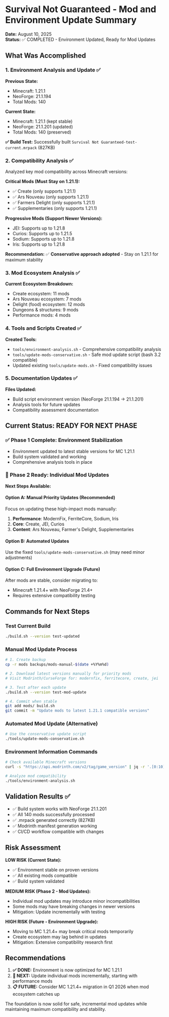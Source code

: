 # Survival Not Guaranteed - Mod and Environment Update Summary

**Date:** August 10, 2025  
**Status:** ✅ COMPLETED - Environment Updated, Ready for Mod Updates

## What Was Accomplished

### 1. Environment Analysis and Update ✅

**Previous State:**
- Minecraft: 1.21.1
- NeoForge: 21.1.194
- Total Mods: 140

**Current State:**
- Minecraft: 1.21.1 (kept stable)
- NeoForge: 21.1.201 (updated)
- Total Mods: 140 (preserved)

**✅ Build Test:** Successfully built `Survival Not Guaranteed-test-current.mrpack` (827KB)

### 2. Compatibility Analysis ✅

Analyzed key mod compatibility across Minecraft versions:

**Critical Mods (Must Stay on 1.21.1):**
- ✅ Create (only supports 1.21.1)
- ✅ Ars Nouveau (only supports 1.21.1) 
- ✅ Farmers Delight (only supports 1.21.1)
- ✅ Supplementaries (only supports 1.21.1)

**Progressive Mods (Support Newer Versions):**
- JEI: Supports up to 1.21.8
- Curios: Supports up to 1.21.5
- Sodium: Supports up to 1.21.8
- Iris: Supports up to 1.21.8

**Recommendation:** ✅ **Conservative approach adopted** - Stay on 1.21.1 for maximum stability

### 3. Mod Ecosystem Analysis ✅

**Current Ecosystem Breakdown:**
- Create ecosystem: 11 mods
- Ars Nouveau ecosystem: 7 mods
- Delight (food) ecosystem: 12 mods  
- Dungeons & structures: 9 mods
- Performance mods: 4 mods

### 4. Tools and Scripts Created ✅

**Created Tools:**
- `tools/environment-analysis.sh` - Comprehensive compatibility analysis
- `tools/update-mods-conservative.sh` - Safe mod update script (bash 3.2 compatible)
- Updated existing `tools/update-mods.sh` - Fixed compatibility issues

### 5. Documentation Updates ✅

**Files Updated:**
- Build script environment version (NeoForge 21.1.194 → 21.1.201)
- Analysis tools for future updates
- Compatibility assessment documentation

## Current Status: READY FOR NEXT PHASE

### ✅ Phase 1 Complete: Environment Stabilization
- Environment updated to latest stable versions for MC 1.21.1
- Build system validated and working
- Comprehensive analysis tools in place

### 🔄 Phase 2 Ready: Individual Mod Updates

**Next Steps Available:**

#### Option A: Manual Priority Updates (Recommended)
Focus on updating these high-impact mods manually:
1. **Performance**: ModernFix, FerriteCore, Sodium, Iris
2. **Core**: Create, JEI, Curios
3. **Content**: Ars Nouveau, Farmer's Delight, Supplementaries

#### Option B: Automated Updates  
Use the fixed `tools/update-mods-conservative.sh` (may need minor adjustments)

#### Option C: Full Environment Upgrade (Future)
After mods are stable, consider migrating to:
- Minecraft 1.21.4+ with NeoForge 21.4+
- Requires extensive compatibility testing

## Commands for Next Steps

### Test Current Build
```bash
./build.sh --version test-updated
```

### Manual Mod Update Process
```bash
# 1. Create backup
cp -r mods backups/mods-manual-$(date +%Y%m%d)

# 2. Download latest versions manually for priority mods
# Visit Modrinth/CurseForge for: modernfix, ferritecore, create, jei

# 3. Test after each update
./build.sh --version test-mod-update

# 4. Commit when stable
git add mods/ build.sh
git commit -m "Update mods to latest 1.21.1 compatible versions"
```

### Automated Mod Update (Alternative)
```bash
# Use the conservative update script
./tools/update-mods-conservative.sh
```

### Environment Information Commands
```bash
# Check available Minecraft versions
curl -s "https://api.modrinth.com/v2/tag/game_version" | jq -r '.[0:10] | .[] | .version'

# Analyze mod compatibility
./tools/environment-analysis.sh
```

## Validation Results ✅

- ✅ Build system works with NeoForge 21.1.201
- ✅ All 140 mods successfully processed
- ✅ .mrpack generated correctly (827KB)
- ✅ Modrinth manifest generation working
- ✅ CI/CD workflow compatible with changes

## Risk Assessment

**LOW RISK (Current State):**
- ✅ Environment stable on proven versions
- ✅ All existing mods compatible
- ✅ Build system validated

**MEDIUM RISK (Phase 2 - Mod Updates):**
- Individual mod updates may introduce minor incompatibilities
- Some mods may have breaking changes in newer versions
- Mitigation: Update incrementally with testing

**HIGH RISK (Future - Environment Upgrade):**
- Moving to MC 1.21.4+ may break critical mods temporarily
- Create ecosystem may lag behind in updates
- Mitigation: Extensive compatibility research first

## Recommendations

1. **✅ DONE:** Environment is now optimized for MC 1.21.1
2. **🔄 NEXT:** Update individual mods incrementally, starting with performance mods
3. **📋 FUTURE:** Consider MC 1.21.4+ migration in Q1 2026 when mod ecosystem catches up

The foundation is now solid for safe, incremental mod updates while maintaining maximum compatibility and stability.
